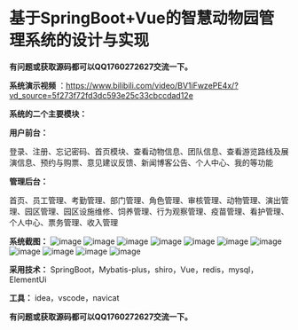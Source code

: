 # 基于SpringBoot+Vue的智慧动物园管理系统的设计与实现

 **有问题或获取源码都可以QQ1760272627交流一下。** 
 
**系统演示视频** ：https://www.bilibili.com/video/BV1iFwzePE4x/?vd_source=5f273f72fd3dc593e25c33cbccdad12e

 **系统的二个主要模块：** 

**用户前台：** 

登录、注册、忘记密码、首页模块、查看动物信息、团队信息、查看游览路线及展演信息、预约与购票、意见建议反馈、新闻博客公告、个人中心、我的等功能

 **管理后台：** 

首页、员工管理、考勤管理、部门管理、角色管理、审核管理、动物管理、演出管理、园区管理、园区设施维修、饲养管理、行为观察管理、疫苗管理、看护管理、个人中心、票务管理、收入管理

 **系统截图：** 
![image](https://github.com/user-attachments/assets/34f19328-d946-4952-aa98-1d78c1040700)
![image](https://github.com/user-attachments/assets/0eb400cb-e51c-44af-a861-af4aef60b3a0)
![image](https://github.com/user-attachments/assets/9d975d05-0056-4540-9fe8-2c8504f54b2a)
![image](https://github.com/user-attachments/assets/c11bf361-6d08-4d3c-ac8c-6f310602dd84)
![image](https://github.com/user-attachments/assets/ec4c4258-2598-48f8-a40c-b0ac5e4400a5)
![image](https://github.com/user-attachments/assets/ad615037-bf3f-4d8e-b86e-009094b55729)
![image](https://github.com/user-attachments/assets/df2ca63a-a69b-4e4f-82e2-4e03a8d9baad)
![image](https://github.com/user-attachments/assets/c04fdf00-27cd-49ee-b037-cb8e13bd7e4f)
![image](https://github.com/user-attachments/assets/80089804-f336-4819-90cd-2cf8fc767b28)
![image](https://github.com/user-attachments/assets/0bdd5de6-d644-4478-903b-3e6e0b2689c6)
![image](https://github.com/user-attachments/assets/261c6fdf-0570-43db-ae6e-d2a8a9d51f9f)


 **采用技术：** SpringBoot，Mybatis-plus，shiro，Vue，redis，mysql，ElementUi 

 **工具：** idea，vscode，navicat

 **有问题或获取源码都可以QQ1760272627交流一下。** 
